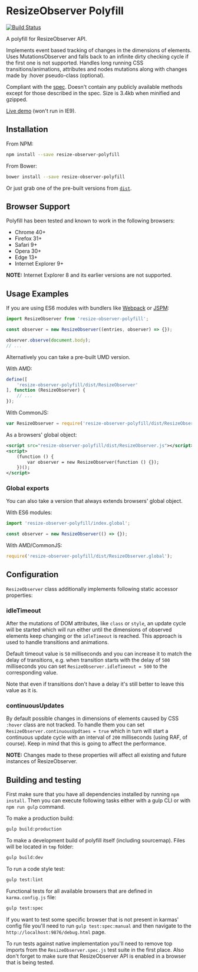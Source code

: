 ResizeObserver Polyfill
=============

[![Build Status][travis-image]][travis-url]


A polyfill for ResizeObserver API.

Implements event based tracking of changes in the dimensions of elements. Uses MutationsObserver and falls back to an infinite dirty checking cycle if the first one is not supported. Handles long running CSS transitions/animations, attributes and nodes mutations along with changes made by :hover pseudo-class (optional).

Compliant with the [spec](http://rawgit.com/WICG/ResizeObserver/master/index.html). Doesn't contain any publicly available methods except for those described in the spec. Size is 3.4kb when minified and gzipped.

[Live demo](http://que-etc.github.io/resize-observer-polyfill) (won't run in IE9).

## Installation

From NPM:

```sh
npm install --save resize-observer-polyfill
```

From Bower:

```sh
bower install --save resize-observer-polyfill
```

Or just grab one of the pre-built versions from [`dist`](https://github.com/que-etc/resize-observer-polyfill/tree/master/dist).

## Browser Support

Polyfill has been tested and known to work in the following browsers:

* Chrome 40+
* Firefox 31+
* Safari 9+
* Opera 30+
* Edge 13+
* Internet Explorer 9+

**NOTE:** Internet Explorer 8 and its earlier versions are not supported.

## Usage Examples

If you are using ES6 modules with bundlers like [Webpack](https://webpack.github.io/) or [JSPM](http://jspm.io/):

```javascript
import ResizeObserver from 'resize-observer-polyfill';

const observer = new ResizeObserver((entries, observer) => {});

observer.observe(document.body);
// ...
```

Alternatively you can take a pre-built UMD version.

With AMD:

```javascript
define([
    'resize-observer-polyfill/dist/ResizeObserver'
], function (ResizeObserver) {
    // ...
});
```

With CommonJS:

```javascript
var ResizeObserver = require('resize-observer-polyfill/dist/ResizeObserver');
```

As a browsers' global object:

```xml
<script src="resize-observer-polyfill/dist/ResizeObserver.js"></script>
<script>
    (function () {
        var observer = new ResizeObserver(function () {});
    })();
</script>
```
### Global exports

You can also take a version that always extends browsers' global object.

With ES6 modules:

```javascript
import 'resize-observer-polyfill/index.global';

const observer = new ResizeObserver(() => {});
```

With AMD/CommonJS:

```javascript
require('resize-observer-polyfill/dist/ResizeObserver.global');
```

## Configuration

`ResizeObserver` class additionally implements following static accessor properties:

### idleTimeout

After the mutations of DOM attributes, like `class` or `style`, an update cycle will be started which will run either until the dimensions of observed elements keep changing or the `idleTimeout` is reached. This approach is used to handle transitions and animations.

Default timeout value is `50` milliseconds and you can increase it to match the delay of transitions, e.g. when transition starts with the delay of `500` milliseconds you can set `ResizeObserver.idleTimeout = 500` to the corresponding value.

Note that even if transitions don't have a delay it's still better to leave this value as it is.

### continuousUpdates

By default possible changes in dimensions of elements caused by CSS `:hover` class are not tracked. To handle them you can set `ResizeObserver.continuousUpdtaes = true` which in turn will start a continuous update cycle with an interval of `200` milliseconds (using RAF, of course). Keep in mind that this is going to affect the performance.

**NOTE:** Changes made to these properties will affect all existing and future instances of ResizeObserver.

## Building and testing

First make sure that you have all dependencies installed by running `npm install`. Then you can execute following tasks either with a gulp CLI or with `npm run gulp` command.

To make a production build:

```sh
gulp build:production
```

To make a development build of polyfill itself (including sourcemap).
Files will be located in `tmp` folder:

```sh
gulp build:dev
```

To run a code style test:
```sh
gulp test:lint
```

Functional tests for all available browsers that are
defined in `karma.config.js` file:

```sh
gulp test:spec
```

If you want to test some specific browser that is not present in karmas' config file you'll need
to run `gulp test:spec:manual` and then navigate to the `http://localhost:9876/debug.html` page.

To run tests against native implementation you'll need to remove top imports from the `ResizeObserver.spec.js` test suite in the first place.
Also don't forget to make sure that ResizeObserver API is enabled in a browser that is being tested.

[travis-image]: https://travis-ci.org/que-etc/resize-observer-polyfill.svg?branch=master
[travis-url]: https://travis-ci.org/que-etc/resize-observer-polyfill

